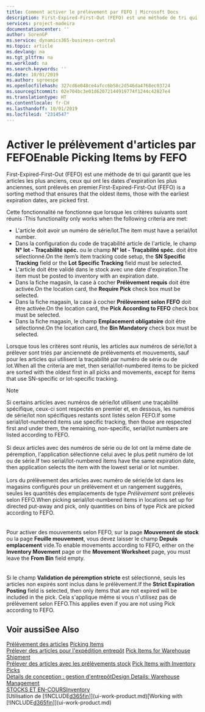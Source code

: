 ```yaml
---
title: Comment activer le prélèvement par FEFO | Microsoft Docs
description: First-Expired-First-Out (FEFO) est une méthode de tri qui garantit que les articles les plus anciens, ceux qui ont les dates d'expiration les plus anciennes, sont prélevés en premier.
services: project-madeira
documentationcenter: ''
author: SorenGP
ms.service: dynamics365-business-central
ms.topic: article
ms.devlang: na
ms.tgt_pltfrm: na
ms.workload: na
ms.search.keywords: ''
ms.date: 10/01/2019
ms.author: sgroespe
ms.openlocfilehash: 327cd6e048ce4afcc6b58c2d546da4768ec03724
ms.sourcegitcommit: 02e704bc3e01d62072144919774f1244c42827e4
ms.translationtype: HT
ms.contentlocale: fr-CH
ms.lasthandoff: 10/01/2019
ms.locfileid: "2314547"
---
```

# <a name="enable-picking-items-by-fefo"></a><span data-ttu-id="a2ab8-103">Activer le prélèvement d'articles par FEFO</span><span class="sxs-lookup"><span data-stu-id="a2ab8-103">Enable Picking Items by FEFO</span></span>
<span data-ttu-id="a2ab8-104">First-Expired-First-Out (FEFO) est une méthode de tri qui garantit que les articles les plus anciens, ceux qui ont les dates d'expiration les plus anciennes, sont prélevés en premier.</span><span class="sxs-lookup"><span data-stu-id="a2ab8-104">First-Expired-First-Out (FEFO) is a sorting method that ensures that the oldest items, those with the earliest expiration dates, are picked first.</span></span>  

 <span data-ttu-id="a2ab8-105">Cette fonctionnalité ne fonctionne que lorsque les critères suivants sont réunis :</span><span class="sxs-lookup"><span data-stu-id="a2ab8-105">This functionality only works when the following criteria are met:</span></span>  

-   <span data-ttu-id="a2ab8-106">L'article doit avoir un numéro de série/lot.</span><span class="sxs-lookup"><span data-stu-id="a2ab8-106">The item must have a serial/lot number.</span></span>  
-   <span data-ttu-id="a2ab8-107">Dans la configuration du code de traçabilité article de l'article, le champ **N° lot - Traçabilité spéc.** ou le champ **N° lot - Traçabilité spéc.** doit être sélectionné.</span><span class="sxs-lookup"><span data-stu-id="a2ab8-107">On the item’s item tracking code setup, the **SN Specific Tracking** field or the **Lot Specific Tracking** field must be selected.</span></span>  
-   <span data-ttu-id="a2ab8-108">L'article doit être validé dans le stock avec une date d'expiration.</span><span class="sxs-lookup"><span data-stu-id="a2ab8-108">The item must be posted to inventory with an expiration date.</span></span>  
-   <span data-ttu-id="a2ab8-109">Dans la fiche magasin, la case à cocher **Prélèvement requis** doit être activée.</span><span class="sxs-lookup"><span data-stu-id="a2ab8-109">On the location card, the **Require Pick** check box must be selected.</span></span>  
-   <span data-ttu-id="a2ab8-110">Dans la fiche magasin, la case à cocher **Prélèvement selon FEFO** doit être activée.</span><span class="sxs-lookup"><span data-stu-id="a2ab8-110">On the location card, the **Pick According to FEFO** check box must be selected.</span></span>  
-   <span data-ttu-id="a2ab8-111">Dans la fiche magasin, le champ **Emplacement obligatoire** doit être sélectionné.</span><span class="sxs-lookup"><span data-stu-id="a2ab8-111">On the location card, the **Bin Mandatory** check box must be selected.</span></span>  

 <span data-ttu-id="a2ab8-112">Lorsque tous les critères sont réunis, les articles aux numéros de série/lot à prélever sont triés par ancienneté de prélèvements et mouvements, sauf pour les articles qui utilisent la traçabilité par numéro de série ou de lot.</span><span class="sxs-lookup"><span data-stu-id="a2ab8-112">When all the criteria are met, then serial/lot-numbered items to be picked are sorted with the oldest first in all picks and movements, except for items that use SN-specific or lot-specific tracking.</span></span>  

> [!NOTE]  
> <span data-ttu-id="a2ab8-113">Si certains articles avec numéros de série/lot utilisent une traçabilité spécifique, ceux-ci sont respectés en premier et, en dessous, les numéros de série/lot non spécifiques restants sont listés selon FEFO.</span><span class="sxs-lookup"><span data-stu-id="a2ab8-113">If some serial/lot-numbered items use specific tracking, then those are respected first and under them, the remaining, non-specific, serial/lot numbers are listed according to FEFO.</span></span>
<br /><br />
<span data-ttu-id="a2ab8-114">Si deux articles avec des numéros de série ou de lot ont la même date de péremption, l'application sélectionne celui avec le plus petit numéro de lot ou de série.</span><span class="sxs-lookup"><span data-stu-id="a2ab8-114">If two serial/lot-numbered items have the same expiration date, then application selects the item with the lowest serial or lot number.</span></span>
<br /><br />
<span data-ttu-id="a2ab8-115">Lors du prélèvement des articles avec numéro de série/de lot dans les magasins configurés pour un prélèvement et un rangement suggérés, seules les quantités des emplacements de type *Prélèvement* sont prélevés selon FEFO.</span><span class="sxs-lookup"><span data-stu-id="a2ab8-115">When picking serial/lot-numbered items in locations set up for directed put-away and pick, only quantities on bins of type *Pick* are picked according to FEFO.</span></span>  
<br /><br />
<span data-ttu-id="a2ab8-116">Pour activer des mouvements selon FEFO, sur la page **Mouvement de stock** ou la page **Feuille mouvement**, vous devez laisser le champ **Depuis emplacement** vide.</span><span class="sxs-lookup"><span data-stu-id="a2ab8-116">To enable movements according to FEFO, either on the **Inventory Movement** page or the **Movement Worksheet** page, you must leave the **From Bin** field empty.</span></span>  
<br /><br />
<span data-ttu-id="a2ab8-117">Si le champ **Validation de péremption stricte** est sélectionné, seuls les articles non expirés sont inclus dans le prélèvement.</span><span class="sxs-lookup"><span data-stu-id="a2ab8-117">If the **Strict Expiration Posting** field is selected, then only items that are not expired will be included in the pick.</span></span> <span data-ttu-id="a2ab8-118">Cela s'applique même si vous n'utilisez pas de prélèvement selon FEFO.</span><span class="sxs-lookup"><span data-stu-id="a2ab8-118">This applies even if you are not using Pick according to FEFO.</span></span>

## <a name="see-also"></a><span data-ttu-id="a2ab8-119">Voir aussi</span><span class="sxs-lookup"><span data-stu-id="a2ab8-119">See Also</span></span>  
<span data-ttu-id="a2ab8-120">[Prélèvement des articles](warehouse-pick-items.md) </span><span class="sxs-lookup"><span data-stu-id="a2ab8-120">[Picking Items](warehouse-pick-items.md) </span></span>  
<span data-ttu-id="a2ab8-121">[Prélever des articles pour l'expédition entrepôt](warehouse-how-to-pick-items-for-warehouse-shipment.md) </span><span class="sxs-lookup"><span data-stu-id="a2ab8-121">[Pick Items for Warehouse Shipment](warehouse-how-to-pick-items-for-warehouse-shipment.md) </span></span>  
<span data-ttu-id="a2ab8-122">[Prélever des articles avec les prélèvements stock](warehouse-how-to-pick-items-with-inventory-picks.md) </span><span class="sxs-lookup"><span data-stu-id="a2ab8-122">[Pick Items with Inventory Picks](warehouse-how-to-pick-items-with-inventory-picks.md) </span></span>  
[<span data-ttu-id="a2ab8-123">Détails de conception : gestion d'entrepôt</span><span class="sxs-lookup"><span data-stu-id="a2ab8-123">Design Details: Warehouse Management</span></span>](design-details-warehouse-management.md)  
[<span data-ttu-id="a2ab8-124">STOCKS ET EN-COURS</span><span class="sxs-lookup"><span data-stu-id="a2ab8-124">Inventory</span></span>](inventory-manage-inventory.md)  
<span data-ttu-id="a2ab8-125">[Utilisation de [!INCLUDE[d365fin](includes/d365fin_md.md)]](ui-work-product.md)</span><span class="sxs-lookup"><span data-stu-id="a2ab8-125">[Working with [!INCLUDE[d365fin](includes/d365fin_md.md)]](ui-work-product.md)</span></span>
